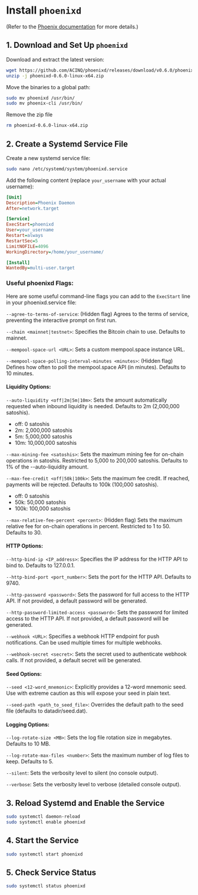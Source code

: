 # Install `phoenixd`

(Refer to the [Phoenix documentation](https://phoenix.acinq.co/server) for more details.)  

## 1. Download and Set Up `phoenixd`  

Download and extract the latest version:  

```sh
wget https://github.com/ACINQ/phoenixd/releases/download/v0.6.0/phoenixd-0.6.0-linux-x64.zip
unzip -j phoenixd-0.6.0-linux-x64.zip
```  

Move the binaries to a global path:  

```sh
sudo mv phoenixd /usr/bin/
sudo mv phoenix-cli /usr/bin/
```  

Remove the zip file
```sh
rm phoenixd-0.6.0-linux-x64.zip
```

## 2. Create a Systemd Service File  

Create a new systemd service file:  

```sh
sudo nano /etc/systemd/system/phoenixd.service
```  

Add the following content (replace `your_username` with your actual username):  

```ini
[Unit]
Description=Phoenix Daemon
After=network.target

[Service]
ExecStart=phoenixd
User=your_username
Restart=always
RestartSec=5
LimitNOFILE=4096
WorkingDirectory=/home/your_username/

[Install]
WantedBy=multi-user.target
```  
### Useful phoenixd Flags:

Here are some useful command-line flags you can add to the `ExecStart` line in your phoenixd.service file:

`--agree-to-terms-of-service`: (Hidden flag) Agrees to the terms of service, preventing the interactive prompt on first run.

`--chain <mainnet|testnet>`: Specifies the Bitcoin chain to use. Defaults to mainnet.

`--mempool-space-url <URL>`: Sets a custom mempool.space instance URL.

`--mempool-space-polling-interval-minutes <minutes>`: (Hidden flag) Defines how often to poll the mempool.space API (in minutes). Defaults to 10 minutes.

#### Liquidity Options:

`--auto-liquidity <off|2m|5m|10m>`: Sets the amount automatically requested when inbound liquidity is needed. Defaults to 2m (2,000,000 satoshis).
- off: 0 satoshis
- 2m: 2,000,000 satoshis
- 5m: 5,000,000 satoshis
- 10m: 10,000,000 satoshis
  
`--max-mining-fee <satoshis>`: Sets the maximum mining fee for on-chain operations in satoshis. Restricted to 5,000 to 200,000 satoshis. Defaults to 1% of the --auto-liquidity amount.

`--max-fee-credit <off|50k|100k>`: Sets the maximum fee credit. If reached, payments will be rejected. Defaults to 100k (100,000 satoshis).
- off: 0 satoshis
- 50k: 50,000 satoshis
- 100k: 100,000 satoshis

`--max-relative-fee-percent <percent>`: (Hidden flag) Sets the maximum relative fee for on-chain operations in percent. Restricted to 1 to 50. Defaults to 30.

#### HTTP Options:

`--http-bind-ip <IP_address>`: Specifies the IP address for the HTTP API to bind to. Defaults to 127.0.0.1.

`--http-bind-port <port_number>`: Sets the port for the HTTP API. Defaults to 9740.

`--http-password <password>`: Sets the password for full access to the HTTP API. If not provided, a default password will be generated.
  
`--http-password-limited-access <password>`: Sets the password for limited access to the HTTP API. If not provided, a default password will be generated.
  
`--webhook <URL>`: Specifies a webhook HTTP endpoint for push notifications. Can be used multiple times for multiple webhooks.
  
`--webhook-secret <secret>`: Sets the secret used to authenticate webhook calls. If not provided, a default secret will be generated.

#### Seed Options:

`--seed <12-word_mnemonic>`: Explicitly provides a 12-word mnemonic seed. Use with extreme caution as this will expose your seed in plain text.
  
`--seed-path <path_to_seed_file>`: Overrides the default path to the seed file (defaults to datadir/seed.dat).

#### Logging Options:

`--log-rotate-size <MB>`: Sets the log file rotation size in megabytes. Defaults to 10 MB.
  
`--log-rotate-max-files <number>`: Sets the maximum number of log files to keep. Defaults to 5.

`--silent`: Sets the verbosity level to silent (no console output).
  
`--verbose`: Sets the verbosity level to verbose (detailed console output).

## 3. Reload Systemd and Enable the Service  

```sh
sudo systemctl daemon-reload
sudo systemctl enable phoenixd
```  

## 4. Start the Service  

```sh
sudo systemctl start phoenixd
```  

## 5. Check Service Status  

```sh
sudo systemctl status phoenixd
```

